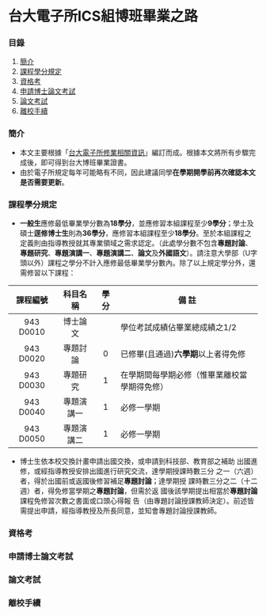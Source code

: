 # 台大電子所ICS組博班畢業之路

### 目錄
1. [簡介](#簡介)
1. [課程學分規定](#課程學分規定)
1. [資格考](#資格考)
1. [申請博士論文考試](#申請博士論文考試)
1. [論文考試](#論文考試)
1. [離校手續](#離校手續)

### 簡介
* 本文主要根據「[台大電子所修業相關資訊](http://www.giee.ntu.edu.tw/portal/student_lect.php)」編訂而成。根據本文將所有步驟完成後，即可得到台大博班畢業證書。
* 由於電子所規定每年可能略有不同，因此建議同學**在學期開學前再次確認本文是否需要更新**。

### 課程學分規定
* **一般生**應修最低畢業學分數為**18學分**，並應修習本組課程至少**9學分**；學士及碩士**逕修博士生**則為**36學分**，應修習本組課程至少**18學分**。至於本組課程之定義則由指導教授就其專業領域之需求認定。（此處學分數不包含**專題討論**、**專題研究**、**專題演講一**、**專題演講二**、**論文**及**外國語文**）。請注意大學部（U字頭以外）課程之學分不計入應修最低畢業學分數內。除了以上規定學分外，還需修習以下課程：

| 課程編號  |  科目名稱  | 學分 |                    備  註                    |
|:---------:|:----------:|:----:|----------------------------------------------|
| 943 D0010 |  博士論文  |      | 學位考試成績佔畢業總成績之1/2                |
| 943 D0020 |  專題討論  |   0  | 已修畢(且通過)**六學期**以上者得免修         |
| 943 D0030 |  專題研究  |   1  | 在學期間每學期必修（惟畢業離校當學期得免修） |
| 943 D0040 | 專題演講一 |   1  | 必修一學期                                   |
| 943 D0050 | 專題演講二 |   1  | 必修一學期                                   |

* 博士生依本校交換計畫申請出國交換，或申請到科技部、教育部之補助 出國進修，或經指導教授安排出國進行研究交流，達學期授課時數三分 之一（六週）者，得於出國前或返國後修習補足**專題討論**；達學期授 課時數三分之二（十二週）者，得免修當學期之**專題討論**，但需於返 國後該學期提出相當於**專題討論**課程免修習次數之書面或口頭心得報 告（由專題討論授課教師決定）。前述皆需提出申請，經指導教授及所長同意，並知會專題討論授課教師。

### 資格考


### 申請博士論文考試


### 論文考試


### 離校手續

